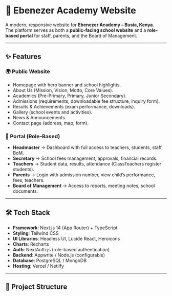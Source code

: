 # 📘 Ebenezer Academy Website

A modern, responsive website for **Ebenezer Academy – Busia, Kenya**.  
The platform serves as both a **public-facing school website** and a **role-based portal** for staff, parents, and the Board of Management.

---

## ✨ Features

### 🌍 Public Website
- Homepage with hero banner and school highlights.
- About Us (Mission, Vision, Motto, Core Values).
- Academics (Pre-Primary, Primary, Junior Secondary).
- Admissions (requirements, downloadable fee structure, inquiry form).
- Results & Achievements (exam performance, downloads).
- Gallery (school events and activities).
- News & Announcements.
- Contact page (address, map, form).

### 🔐 Portal (Role-Based)
- **Headmaster** → Dashboard with full access to teachers, students, staff, BoM.
- **Secretary** → School fees management, approvals, financial records.
- **Teachers** → Student data, results, attendance (ClassTeachers register students).
- **Parents** → Login with admission number, view child’s performance, fees, teachers.
- **Board of Management** → Access to reports, meeting notes, school documents.

---

## 🛠 Tech Stack
- **Framework**: Next.js 14 (App Router) + TypeScript  
- **Styling**: Tailwind CSS  
- **UI Libraries**: Headless UI, Lucide React, Heroicons  
- **Charts**: Recharts  
- **Auth**: NextAuth.js (role-based authentication)  
- **Backend**: Appwrite / Node.js (configurable)  
- **Database**: PostgreSQL / MongoDB  
- **Hosting**: Vercel / Netlify  

---

## 📂 Project Structure
